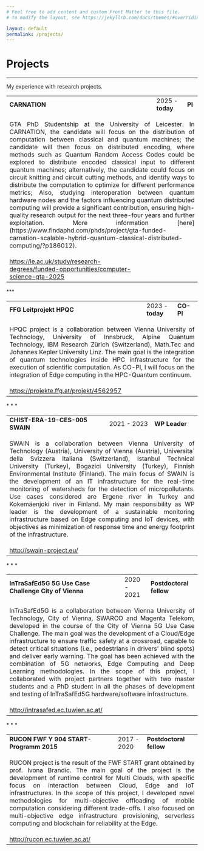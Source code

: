```yaml
---
# Feel free to add content and custom Front Matter to this file.
# To modify the layout, see https://jekyllrb.com/docs/themes/#overriding-theme-defaults

layout: default
permalink: /projects/
---
```

# Projects
* * *
My experience with research projects.

<table>
<tr style="border: none;">
<td style="border: none;"> <strong>CARNATION</strong> </td>
<td style="border: none;"> 2025 - <strong>today</strong> </td>
<td style="border: none;"> <strong>PI</strong> </td>
</tr>
<tr style="border: none;">
<td style="border: none;" colspan="3">
<p align="justify">
GTA PhD Studentship at the University of Leicester. In CARNATION, the candidate will focus on the distribution of computation between classical and quantum machines; the candidate will then focus on distributed encoding, where methods such as Quantum Random Access Codes could be explored to distribute encoded classical input to different quantum machines; alternatively, the candidate could focus on circuit knitting and circuit cutting methods, and identify ways to distribute the computation to optimize for different performance metrics; Also, studying interoperation between quantum hardware nodes and the factors influencing quantum distributed computing will provide a significant contribution, ensuring high-quality research output for the next three-four years and further exploitation. More information [here](https://www.findaphd.com/phds/project/gta-funded-carnation-scalable-hybrid-quantum-classical-distributed-computing/?p186012).
</p>
</td>
</tr>
<tr style="border: none;">
<td style="border: none;">
<a href="https://le.ac.uk/study/research-degrees/funded-opportunities/computer-science-gta-2025">https://le.ac.uk/study/research-degrees/funded-opportunities/computer-science-gta-2025</a>
</td>
</tr>
</table>
***
<table>
<tr style="border: none;">
<td style="border: none;"> <strong>FFG Leitprojekt HPQC</strong> </td>
<td style="border: none;"> 2023 - <strong>today</strong> </td>
<td style="border: none;"> <strong>CO-PI</strong> </td>
</tr>
<tr style="border: none;">
<td style="border: none;" colspan="3">
<p align="justify">
HPQC project is a collaboration between Vienna University of Technology, University of Innsbruck, Alpine Quantum Technology, IBM Research Zürich (Switzerland), Math.Tec and Johannes Kepler University Linz. The main goal is the integration of quantum technologies inside HPC infrastructure for the execution of scientific computation. As CO-PI, I will focus on the integration of Edge computing in the HPC-Quantum continuum.
</p>
</td>
</tr>
<tr style="border: none;">
<td style="border: none;">
<a href="https://projekte.ffg.at/projekt/4562957">https://projekte.ffg.at/projekt/4562957</a>
</td>
</tr>
</table>
* * *
<table>
<tr style="border: none;">
<td style="border: none;"> <strong>CHIST-ERA-19-CES-005 SWAIN</strong> </td>
<td style="border: none;"> 2021 - 2023 </td>
<td style="border: none;"> <strong>WP Leader</strong> </td>
</tr>
<tr style="border: none;">
<td style="border: none;" colspan="3">
<p align="justify">
SWAIN is a collaboration between Vienna University of Technology (Austria), University of Vienna (Austria), Universita` della Svizzera Italiana (Switzerland), Istanbul Technical University (Turkey), Bogazici University (Turkey), Finnish Environmental Institute (Finland). The main focus of SWAIN is the development of an IT infrastructure for the real-time monitoring of watersheds for the detection of micropollutants. Use cases considered are Ergene river in Turkey and Kokemäenjoki river in Finland. My main responsibility as WP leader is the development of a sustainable monitoring infrastructure based on Edge computing and IoT devices, with objectives as minimization of response time and energy footprint of the infrastructure.
</p>
</td>
</tr>
<tr style="border: none;">
<td style="border: none;">
<a href="http://swain-project.eu/">http://swain-project.eu/</a>
</td>
</tr>
</table>
* * *
<table>
<tr style="border: none;">
<td style="border: none;"> <strong>InTraSafEd5G 5G Use Case Challenge City of Vienna</strong> </td>
<td style="border: none;"> 2020 - 2021 </td>
<td style="border: none;"> <strong>Postdoctoral fellow</strong> </td>
</tr>
<tr style="border: none;">
<td style="border: none;" colspan="3">
<p align="justify">
InTraSafEd5G is a collaboration between Vienna University of Technology, City of Vienna, SWARCO and Magenta Telekom, developed in the course of the City of Vienna 5G Use Case Challenge. The main goal was the development of a Cloud/Edge infrastructure to ensure traffic safety at a crossroad, capable to detect critical situations (i.e., pedestrians in drivers’ blind spots) and deliver early warning. The goal has been achieved with the combination of 5G networks, Edge Computing and Deep Learning methodologies. In the scope of this project, I collaborated with project partners together with two master students and a PhD student in all the phases of development and testing of InTraSafEd5G hardware/software infrastructure.
</p>
</td>
</tr>
<tr style="border: none;">
<td style="border: none;">
<a href="http://intrasafed.ec.tuwien.ac.at/">http://intrasafed.ec.tuwien.ac.at/</a>
</td>
</tr>
</table>
* * *
<table>
<tr style="border: none;">
<td style="border: none;"> <strong>RUCON FWF Y 904 START-Programm 2015</strong> </td>
<td style="border: none;"> 2017 - 2020 </td>
<td style="border: none;"> <strong>Postdoctoral fellow</strong> </td>
</tr>
<tr style="border: none;">
<td style="border: none;" colspan="3">
<p align="justify">
RUCON project is the result of the FWF START grant obtained by prof. Ivona Brandic. The main goal of the project is the development of runtime control for Multi Clouds, with specific focus on interaction between Cloud, Edge and IoT infrastructures. In the scope of this project, I developed novel methodologies for multi-objective offloading of mobile computation considering different trade-offs. I also focused on multi-objective edge infrastructure provisioning, serverless computing and blockchain for reliability at the Edge.
</p>
</td>
</tr>
<tr style="border: none;">
<td style="border: none;">
<a href="http://rucon.ec.tuwien.ac.at/">http://rucon.ec.tuwien.ac.at/</a>
</td>
</tr>
</table>
